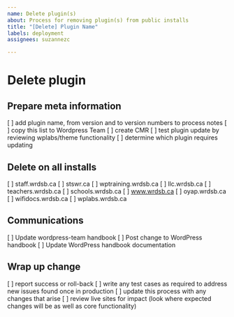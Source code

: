 ```yaml
---
name: Delete plugin(s)
about: Process for removing plugin(s) from public installs
title: "[Delete] Plugin Name"
labels: deployment
assignees: suzannezc

---
```


# Delete plugin

## Prepare meta information 
 [ ] add plugin name, from version and to version numbers to process notes
 [ ] copy this list to Wordpress Team
 [ ] create CMR
 [ ] test plugin update by reviewing wplabs/theme functionality
 [ ] determine which plugin requires updating

## Delete on all installs 
 [ ] staff.wrdsb.ca
 [ ] stswr.ca
 [ ] wptraining.wrdsb.ca
 [ ] llc.wrdsb.ca
 [ ] teachers.wrdsb.ca
 [ ] schools.wrdsb.ca
 [ ] www.wrdsb.ca
 [ ] oyap.wrdsb.ca
 [ ] wifidocs.wrdsb.ca
 [ ] wplabs.wrdsb.ca

## Communications 
 [ ] Update wordpress-team handbook
 [ ] Post change to WordPress handbook
 [ ] Update WordPress handbook documentation

## Wrap up change 
 [ ] report success or roll-back
 [ ] write any test cases as required to address new issues found once in production
 [ ] update this process with any changes that arise
 [ ] review live sites for impact (look where expected changes will be as well as core functionality)
